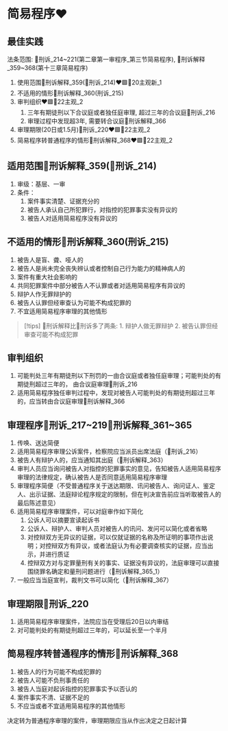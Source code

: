 # 简易程序❤️

## 最佳实践


法条范围: 🚪刑诉_214~221(第二章第一审程序_第三节简易程序), 🚪刑诉解释_359~368(第十三章简易程序)

1. 使用范围🚪刑诉解释_359(🚪刑诉_214)❤️🟩🚪20主观新_1
2. 不适用的情形🚪刑诉解释_360(刑诉_215)
3. 审判组织❤️🟩🚪22主观_2
    1. 三年有期徒刑以下合议庭或者独任庭审理, 超过三年的合议庭🚪刑诉_216
    2. 审理过程中发现超3年, 需要转合议庭🚪刑诉解释_366
4. 审理期限(20日或1.5月)🚪刑诉_220❤️🟩🚪22主观_2
5. 简易程序转普通程序的情形🚪刑诉解释_368❤️🟩🚪22主观_2


## 适用范围🚪刑诉解释_359(🚪刑诉_214)

1. 审级：基层、一审
2. 条件：
    1. 案件事实清楚、证据充分的
    2. 被告人承认自己所犯罪行，对指控的犯罪事实没有异议的
    3. 被告人对适用简易程序没有异议的

## 不适用的情形🚪刑诉解释_360(刑诉_215)

1. 被告人是盲、聋、哑人的
2. 被告人是尚未完全丧失辨认或者控制自己行为能力的精神病人的
3. 案件有重大社会影响的
4. 共同犯罪案件中部分被告人不认罪或者对适用简易程序有异议的
5. 辩护人作无罪辩护的
6. 被告人认罪但经审查认为可能不构成犯罪的
7. 不宜适用简易程序审理的其他情形


> [!tips]
> 🚪刑诉解释比🚪刑诉多了两条: 1. 辩护人做无罪辩护 2. 被告认罪但经审查可能不构成犯罪

## 审判组织

1. 可能判处三年有期徒刑以下刑罚的一由合议庭或者独任庭审理；可能判处的有期徒刑超过三年的， 由合议庭审理🚪刑诉_216
2. 适用简易程序独任审判过程中，发现对被告人可能判处的有期徒刑超过三年的，应当转由合议庭审理🚪刑诉解释_366


## 审理程序🚪刑诉_217~219🚪刑诉解释_361~365

1. 传唤、送达简便
2. 适用简易程序审理公诉案件，检察院应当派员出席法庭（🚪刑诉_216）
3. 被告人有辩护人的，应当通知其出庭（🚪刑诉解释_363）
4. 审判人员应当询问被告人对指控的犯罪事实的意见，告知被告人适用简易程序审理的法律规定，确认被告人是否同意适用简易程序审理
5. 审理程序简便（不受普通程序关于送达期限、讯问被告人、询问证人、鉴定人、出示证据、法庭辩论程序规定的限制，但在判决宣告前应当听取被告人的最后陈述意见）
6. 适用简易程序审理案件，可以对庭审作如下简化
    1. 公诉人可以摘要宣读起诉书
    2. 公诉人、辩护人、审判人员对被告人的讯问、发问可以简化或者省略
    3. 对控辩双方无异议的证据，可以仅就证据的名称及所证明的事项作出说明；对控辩双方有异议，或者法庭认为有必要调查核实的证据，应当出示，并进行质证
    4. 控辩双方对与定罪量刑有关的事实、证据没有异议的，法庭审理可以直接围绕罪名确定和量刑问题进行（🚪刑诉解释_365_1）
6. 一般应当当庭宣判，裁判文书可以简化（🚪刑诉解释_367）



## 审理期限🚪刑诉_220

1. 适用简易程序审理案件，法院应当在受理后20日以内审结
1. 对可能判处的有期徒刑超过三年的，可以延长至一个半月


## 简易程序转普通程序的情形🚪刑诉解释_368

1. 被告人的行为可能不构成犯罪的
2. 被告人可能不负刑事责任的
3. 被告人当庭对起诉指控的犯罪事实予以否认的
4. 案件事实不清、证据不足的
5. 不应当或者不宜适用简易程序的其他情形

决定转为普通程序审理的案件，审理期限应当从作出决定之日起计算





